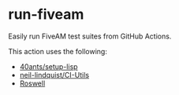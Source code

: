 # run-fiveam

Easily run FiveAM test suites from GitHub Actions.

This action uses the following:
* [40ants/setup-lisp](https://github.com/40ants/setup-lisp)
* [neil-lindquist/CI-Utils](https://github.com/neil-lindquist/ci-utils)
* [Roswell](https://github.com/roswell/roswell)
